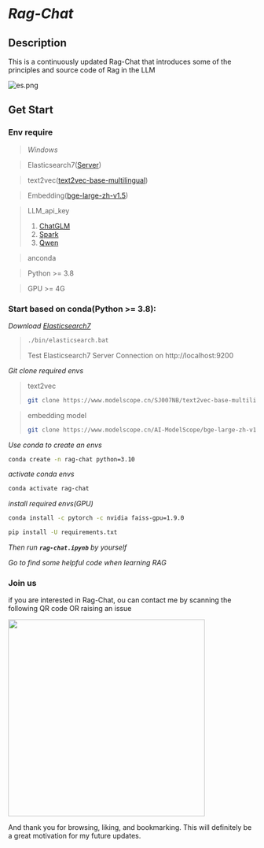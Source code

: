 # *Rag-Chat*

## **Description**

This is a continuously updated Rag-Chat that introduces some of the principles and source code of Rag in the LLM

![es.png](https://p.cldisk.com/star3/origin/2e1374213f1790a5e9fc34a1ff5d8b6e.png)

## **Get Start**

### **Env require**

> *Windows*

> Elasticsearch7([Server](https://mirrors.huaweicloud.com/elasticsearch/7.13.2/))

> text2vec([text2vec-base-multilingual](https://modelscope.cn/models/SJ007NB/text2vec-base-multilingual))

> Embedding([bge-large-zh-v1.5](https://modelscope.cn/models/AI-ModelScope/bge-large-zh-v1.5/summary))

> LLM_api_key
>    1. [ChatGLM](https://bigmodel.cn/)
>    2. [Spark](https://xinghuo.xfyun.cn/?ch=bdtg_xh_kw662&bd_vid=11798071775495923073)
>    3. [Qwen](https://www.aliyun.com/product/tongyi?utm_content=se_1019167001&_v_=47edc66742fe36fc0a839ea5700b8cd5)


> anconda

> Python >= 3.8

> GPU >= 4G

### **Start based on conda(Python >= 3.8):**

*Download [Elasticsearch7](https://mirrors.huaweicloud.com/elasticsearch/7.13.2/)*
> ```bash
> ./bin/elasticsearch.bat
> ```
> Test Elasticsearch7 Server Connection on http://localhost:9200 

*Git clone required envs*
> text2vec
> ```bash
> git clone https://www.modelscope.cn/SJ007NB/text2vec-base-multilingual.git
> ```

> embedding model
> ```bash
> git clone https://www.modelscope.cn/AI-ModelScope/bge-large-zh-v1.5.git
> ```


*Use conda to create an envs*
```bash
conda create -n rag-chat python=3.10
```
*activate conda envs*
```bash
conda activate rag-chat
```
*install required envs(GPU)*
```bash
conda install -c pytorch -c nvidia faiss-gpu=1.9.0
```

```bash
pip install -U requirements.txt
```

*Then run **`rag-chat.ipynb`** by yourself*

*Go to find some helpful code when learning RAG*

### **Join us**

if you are interested in Rag-Chat, ou can contact me by scanning the following QR code OR raising an issue

<img  src="https://p.cldisk.com/star3/origin/4733f59846a0e7aa55b43c48cb130499.png" width="400" />

And thank you for browsing, liking, and bookmarking. This will definitely be a great motivation for my future updates.